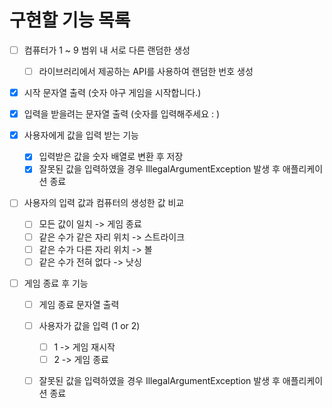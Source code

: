 
# 구현할 기능 목록

- [ ] 컴퓨터가 1 ~ 9 범위 내 서로 다른 랜덤한 생성
  - [ ] 라이브러리에서 제공하는 API를 사용하여 랜덤한 번호 생성
  
- [x] 시작 문자열 출력 (숫자 야구 게임을 시작합니다.)

- [x] 입력을 받을려는 문자열 출력 (숫자를 입력해주세요 : )

- [x] 사용자에게 값을 입력 받는 기능
  - [x] 입력받은 값을 숫자 배열로 변환 후 저장
  - [x] 잘못된 값을 입력하였을 경우 IllegalArgumentException 발생 후 애플리케이션 종료

- [ ] 사용자의 입력 값과 컴퓨터의 생성한 값 비교
  - [ ] 모든 값이 일치 -> 게임 종료
  - [ ] 같은 수가 같은 자리 위치 -> 스트라이크
  - [ ] 같은 수가 다른 자리 위치 -> 볼 
  - [ ] 같은 수가 전혀 없다 -> 낫싱

- [ ] 게임 종료 후 기능
  - [ ] 게임 종료 문자열 출력
  - [ ] 사용자가 값을 입력 (1 or 2)
    - [ ] 1 -> 게임 재시작
    - [ ] 2 -> 게임 종료
  - [ ] 잘못된 값을 입력하였을 경우 IllegalArgumentException 발생 후 애플리케이션 종료


